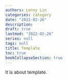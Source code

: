 ```yaml
---
authors: Lenny Lin
categories: category
date: "2022-02-26"
description: 
draft: true
lastmod: "2022-02-26"
series: null
tags: null
title: Template
toc: true
bookCollapseSection: true
---
```


It is about template.

<!--more-->

